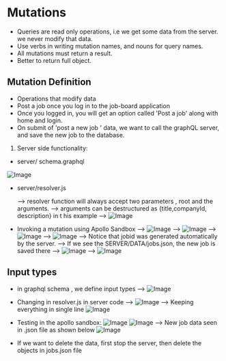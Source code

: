 # Mutations

- Queries are read only operations, i.e we get some data from the server. we never modify that data.
- Use verbs in writing mutation names, and nouns for query names.
- All mutations must return a result.
- Better to return full object.

## Mutation Definition

- Operations that modify data
- Post a job once you log in to the job-board application
- Once you logged in, you will get an option called 'Post a job' along with home and login.
- On submit of 'post a new job ' data, we want to call the graphQL server, and save the new job to the database.

1. Server side functionality:

- server/ schema.graphql

![Image](./Imgs/65.png)

- server/resolver.js

  --> resolver function will always accept two parameters , root and the arguments.
  --> arguments can be destructured
  as {title,companyId, description} in t his example
  --> ![Image](./Imgs//66.png)

- Invoking a mutation using Apollo Sandbox
  --> ![Image](./Imgs//67.png)
  --> ![Image](./Imgs//68.png)
  --> ![Image](./Imgs//69.png)
  --> ![Image](./Imgs/70.png)
  --> Notice that jobid was generated automatically by the server.
  --> If we see the SERVER/DATA/jobs.json, the new job is saved there
  --> ![Image](./Imgs/71.png)
  --> ![Image](./Imgs/72.png)

## Input types

- in graphql schema , we define input types
  --> ![Image](./Imgs/73.png)
- Changing in resolver.js in server code
  --> ![Image](./Imgs/74.png)
  --> Keeping everything in single line
  ![Image](./Imgs/75.png)
- Testing in the apollo sandbox:
  ![Image](./Imgs/76.png)
  ![Image](./Imgs/77.png)
  --> New job data seen in .json file as shown below
  ![Image](./Imgs/78.png)

- If we want to delete the data, first stop the server, then delete the objects in jobs.json file

